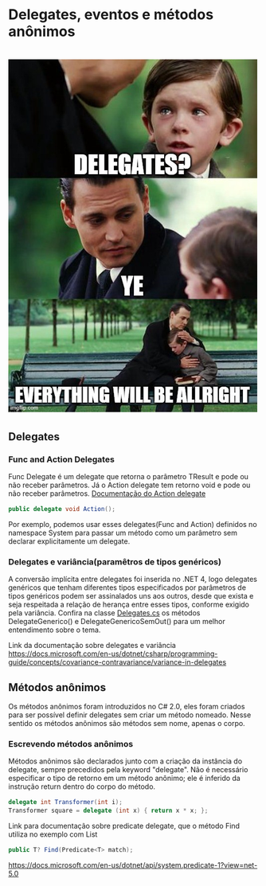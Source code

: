 # Delegates, eventos e métodos anônimos
![Delegates, eventos e métodos anônimos](/docs/meme.jpeg) 
=========

## Delegates

### Func and Action Delegates

Func<TResult> Delegate é um delegate que retorna o parâmetro TResult e pode ou não receber parâmetros.
Já o Action delegate tem retorno void e pode ou não receber parâmetros.
[Documentação do Action delegate](https://docs.microsoft.com/en-us/dotnet/api/system.action?view=net-6.0)
~~~cs
public delegate void Action();
~~~
Por exemplo, podemos usar esses delegates(Func and Action) definidos no namespace System para passar um método como um parâmetro sem declarar explicitamente um delegate.

### Delegates e variância(paramêtros de tipos genéricos)

A conversão implícita entre delegates foi inserida no .NET 4, logo delegates genéricos que tenham diferentes tipos especificados por parâmetros de tipos genéricos podem ser assinalados uns aos outros, desde que exista e seja respeitada a relação de herança entre esses tipos, conforme exigido pela variância.
Confira na classe [Delegates.cs](Delegates.cs) os métodos DelegateGenerico() e DelegateGenericoSemOut() para um melhor entendimento sobre o tema.

Link da documentação sobre delegates e variância <br>
https://docs.microsoft.com/en-us/dotnet/csharp/programming-guide/concepts/covariance-contravariance/variance-in-delegates
## Métodos anônimos
Os métodos anônimos foram introduzidos no C# 2.0, eles foram criados para ser possível definir delegates sem criar um método nomeado. Nesse sentido os métodos anônimos são métodos sem nome, apenas o corpo.

### Escrevendo métodos anônimos

Métodos anônimos são declarados junto com a criação da instância do delegate, sempre precedidos pela keyword "delegate".
Não é necessário especificar o tipo de retorno em um método anônimo; ele é inferido da instrução return dentro do corpo do método.
~~~cs
delegate int Transformer(int i);
Transformer square = delegate (int x) { return x * x; };
~~~

Link para documentação sobre predicate delegate, que o método Find utiliza no exemplo com List
~~~cs
public T? Find(Predicate<T> match);
~~~
https://docs.microsoft.com/en-us/dotnet/api/system.predicate-1?view=net-5.0